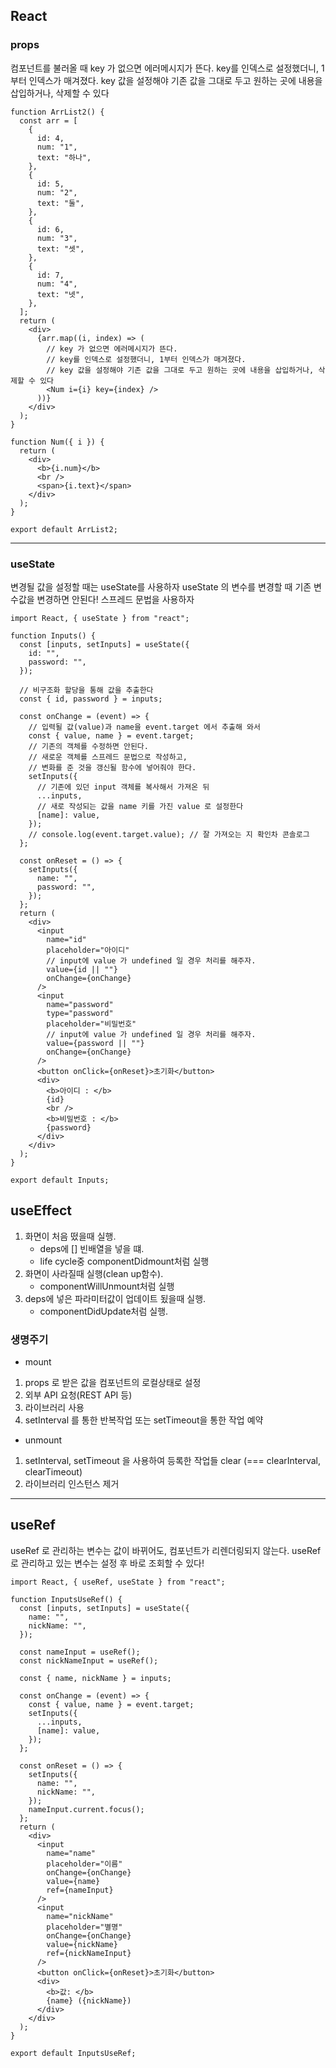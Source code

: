 ## React

### props

컴포넌트를 불러올 때 key 가 없으면 에러메시지가 뜬다.
key를 인덱스로 설정했더니, 1부터 인덱스가 매겨졌다.
key 값을 설정해야 기존 값을 그대로 두고 원하는 곳에 내용을 삽입하거나, 삭제할 수 있다

```
function ArrList2() {
  const arr = [
    {
      id: 4,
      num: "1",
      text: "하나",
    },
    {
      id: 5,
      num: "2",
      text: "둘",
    },
    {
      id: 6,
      num: "3",
      text: "셋",
    },
    {
      id: 7,
      num: "4",
      text: "넷",
    },
  ];
  return (
    <div>
      {arr.map((i, index) => (
        // key 가 없으면 에러메시지가 뜬다.
        // key를 인덱스로 설정했더니, 1부터 인덱스가 매겨졌다.
        // key 값을 설정해야 기존 값을 그대로 두고 원하는 곳에 내용을 삽입하거나, 삭제할 수 있다
        <Num i={i} key={index} />
      ))}
    </div>
  );
}

function Num({ i }) {
  return (
    <div>
      <b>{i.num}</b>
      <br />
      <span>{i.text}</span>
    </div>
  );
}

export default ArrList2;
```

---

### useState

변경될 값을 설정할 때는 useState를 사용하자
useState 의 변수를 변경할 때 기존 변수값을 변경하면 안된다!
스프레드 문법을 사용하자

```
import React, { useState } from "react";

function Inputs() {
  const [inputs, setInputs] = useState({
    id: "",
    password: "",
  });

  // 비구조화 할당을 통해 값을 추출한다
  const { id, password } = inputs;

  const onChange = (event) => {
    // 입력될 값(value)과 name을 event.target 에서 추출해 와서
    const { value, name } = event.target;
    // 기존의 객체를 수정하면 안된다.
    // 새로운 객체를 스프레드 문법으로 작성하고,
    // 변화를 준 것을 갱신될 함수에 넣어줘야 한다.
    setInputs({
      // 기존에 있던 input 객체를 복사해서 가져온 뒤
      ...inputs,
      // 새로 작성되는 값을 name 키를 가진 value 로 설정한다
      [name]: value,
    });
    // console.log(event.target.value); // 잘 가져오는 지 확인차 콘솔로그
  };

  const onReset = () => {
    setInputs({
      name: "",
      password: "",
    });
  };
  return (
    <div>
      <input
        name="id"
        placeholder="아이디"
        // input에 value 가 undefined 일 경우 처리를 해주자.
        value={id || ""}
        onChange={onChange}
      />
      <input
        name="password"
        type="password"
        placeholder="비밀번호"
        // input에 value 가 undefined 일 경우 처리를 해주자.
        value={password || ""}
        onChange={onChange}
      />
      <button onClick={onReset}>초기화</button>
      <div>
        <b>아이디 : </b>
        {id}
        <br />
        <b>비밀번호 : </b>
        {password}
      </div>
    </div>
  );
}

export default Inputs;

```

## useEffect

1. 화면이 처음 떴을때 실행.
   - deps에 [] 빈배열을 넣을 떄.
   - life cycle중 componentDidmount처럼 실행
2. 화면이 사라질때 실행(clean up함수).
   - componentWillUnmount처럼 실행
3. deps에 넣은 파라미터값이 업데이트 됬을때 실행.
   - componentDidUpdate처럼 실행.

### 생명주기

- mount

1. props 로 받은 값을 컴포넌트의 로컬상태로 설정
2. 외부 API 요청(REST API 등)
3. 라이브러리 사용
4. setInterval 를 통한 반복작업 또는 setTimeout을 통한 작업 예약

- unmount

1. setInterval, setTimeout 을 사용하여 등록한 작업들 clear (=== clearInterval, clearTimeout)
2. 라이브러리 인스턴스 제거

---

## useRef

useRef 로 관리하는 변수는 값이 바뀌어도, 컴포넌트가 리렌더링되지 않는다.
useRef 로 관리하고 있는 변수는 설정 후 바로 조회할 수 있다!

```
import React, { useRef, useState } from "react";

function InputsUseRef() {
  const [inputs, setInputs] = useState({
    name: "",
    nickName: "",
  });

  const nameInput = useRef();
  const nickNameInput = useRef();

  const { name, nickName } = inputs;

  const onChange = (event) => {
    const { value, name } = event.target;
    setInputs({
      ...inputs,
      [name]: value,
    });
  };

  const onReset = () => {
    setInputs({
      name: "",
      nickName: "",
    });
    nameInput.current.focus();
  };
  return (
    <div>
      <input
        name="name"
        placeholder="이름"
        onChange={onChange}
        value={name}
        ref={nameInput}
      />
      <input
        name="nickName"
        placeholder="별명"
        onChange={onChange}
        value={nickName}
        ref={nickNameInput}
      />
      <button onClick={onReset}>초기화</button>
      <div>
        <b>값: </b>
        {name} ({nickName})
      </div>
    </div>
  );
}

export default InputsUseRef;
```

